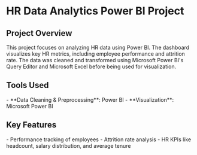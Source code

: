 <html>
<h1>HR Data Analytics Power BI Project</h1>

<h2>Project Overview</h2>

This project focuses on analyzing HR data using Power BI. The dashboard visualizes key HR metrics, including employee performance and attrition rate. The data was cleaned and transformed using Microsoft Power BI's Query Editor and Microsoft Excel before being used for visualization.

<h2>Tools Used</h2>
- **Data Cleaning & Preprocessing**: Power BI
- **Visualization**: Microsoft Power BI

<h2>Key Features</h2>
- Performance tracking of employees
- Attrition rate analysis
- HR KPIs like headcount, salary distribution, and average tenure

